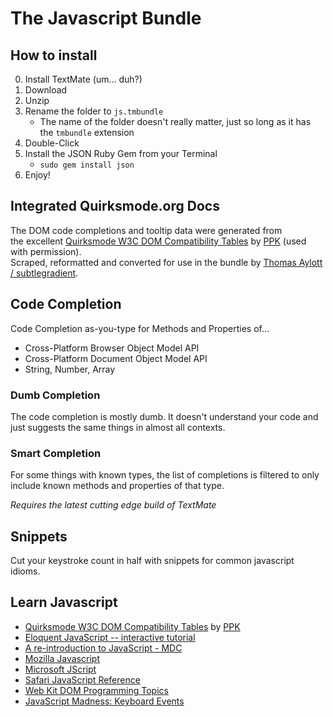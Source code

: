 The Javascript Bundle
=====================

How to install
----

0. Install TextMate (um… duh?)
1. Download
2. Unzip
3. Rename the folder to `js.tmbundle`
    * The name of the folder doesn't really matter, just so long as it has the `tmbundle` extension
4. Double-Click
5. Install the JSON Ruby Gem from your Terminal
    * `sudo gem install json`
6. Enjoy!

Integrated Quirksmode.org Docs
------------------------------

The DOM code completions and tooltip data were generated from  
the excellent [Quirksmode W3C DOM Compatibility Tables](http://www.quirksmode.org/dom/compatibility.html "W3C DOM Compatibility Tables") by [PPK](http://quirksmode.org/blogs.shtml "QuirksMode Blogs") (used with permission).  
Scraped, reformatted and converted for use in the bundle by [Thomas Aylott / subtlegradient](http://subtlegradient.com/ "subtleGradient").

Code Completion
---------------

Code Completion as-you-type for Methods and Properties of...

* Cross-Platform Browser Object Model API
* Cross-Platform Document Object Model API
* String, Number, Array

### Dumb Completion

The code completion is mostly dumb. It doesn't understand your code and just suggests the same things in almost all contexts. 

### Smart Completion

For some things with known types, the list of completions is filtered to only include known methods and properties of that type.

*Requires the latest cutting edge build of TextMate*

Snippets
--------
Cut your keystroke count in half with snippets for common javascript idioms.


Learn Javascript
----------------
* [Quirksmode W3C DOM Compatibility Tables](http://www.quirksmode.org/dom/compatibility.html "W3C DOM Compatibility Tables") by [PPK](http://quirksmode.org/blogs.shtml "QuirksMode Blogs")
* [Eloquent JavaScript -- interactive tutorial](http://eloquentjavascript.net/ "Eloquent JavaScript -- interactive tutorial")
* [A re-introduction to JavaScript - MDC](http://developer.mozilla.org/en/A_re-introduction_to_JavaScript "A re-introduction to JavaScript - MDC")
* [Mozilla Javascript](http://developer.mozilla.org/En/About_JavaScript "About JavaScript - MDC")
* [Microsoft JScript](http://msdn.microsoft.com/en-us/library/72bd815a%28VS.80%29.aspx "JScript")
* [Safari JavaScript Reference](http://developer.apple.com/documentation/AppleApplications/Reference/SafariJSRef/Intro/Intro.html "Safari JavaScript Reference")
* [Web Kit DOM Programming Topics](http://developer.apple.com/documentation/AppleApplications/Conceptual/SafariJSProgTopics/ "Web Kit DOM Programming Topics")
* [JavaScript Madness: Keyboard Events](http://unixpapa.com/js/key.html "JavaScript Madness: Keyboard Events")
